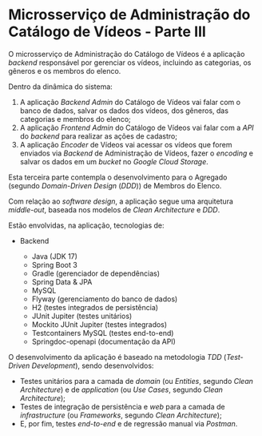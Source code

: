 # Microsserviço de Administração do Catálogo de Vídeos - Parte III

O microsserviço de Administração do Catálogo de Vídeos é a aplicação _backend_ responsável por gerenciar os vídeos, incluindo as categorias, os gêneros e os membros do elenco.

Dentro da dinâmica do sistema:

1. A aplicação _Backend Admin_ do Catálogo de Vídeos vai falar com o banco de dados, salvar os dados dos vídeos, dos gêneros, das categorias e membros do elenco;
2. A aplicação _Frontend Admin_ do Catálogo de Vídeos vai falar com a _API_ do _backend_ para realizar as ações de cadastro;
3. A aplicação _Encoder_ de Vídeos vai acessar os vídeos que forem enviados via _Backend_ de Administração de Vídeos, fazer o _encoding_ e salvar os dados em um _bucket_ no _Google Cloud Storage_.

Esta terceira parte contempla o desenvolvimento para o Agregado (segundo _Domain-Driven Design_ (_DDD_)) de Membros do Elenco.

Com relação ao _software design_, a aplicação segue uma arquitetura _middle-out_, baseada nos modelos de _Clean Architecture_ e _DDD_.

Estão envolvidas, na aplicação, tecnologias de:

- Backend

  - Java (JDK 17)
  - Spring Boot 3
  - Gradle (gerenciador de dependências)
  - Spring Data & JPA
  - MySQL
  - Flyway (gerenciamento do banco de dados)
  - H2 (testes integrados de persistência)
  - JUnit Jupiter (testes unitários)
  - Mockito JUnit Jupiter (testes integrados)
  - Testcontainers MySQL (testes end-to-end)
  - Springdoc-openapi (documentação da API)

O desenvolvimento da aplicação é baseado na metodologia _TDD_ (_Test-Driven Development_), sendo desenvolvidos:

- Testes unitários para a camada de _domain_ (ou _Entities_, segundo _Clean Architecture_) e de _application_ (ou _Use Cases_, segundo _Clean Architecture_);
- Testes de integração de persistência e _web_ para a camada de _infrastructure_ (ou _Frameworks_, segundo _Clean Architecture_);
- E, por fim, testes _end-to-end_ e de regressão manual via _Postman_.
